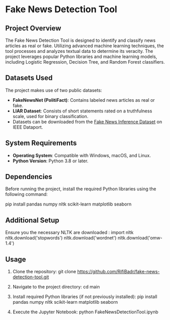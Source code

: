 # Fake News Detection Tool

## Project Overview
The Fake News Detection Tool is designed to identify and classify news articles as real or fake. Utilizing advanced machine learning techniques, the tool processes and analyzes textual data to determine its veracity. The project leverages popular Python libraries and machine learning models, including Logistic Regression, Decision Tree, and Random Forest classifiers.

## Datasets Used
The project makes use of two public datasets:
- **FakeNewsNet (PolitiFact)**: Contains labeled news articles as real or fake.
- **LIAR Dataset**: Consists of short statements rated on a truthfulness scale, used for binary classification.
- Datasets can be downloaded from the [Fake News Inference Dataset](https://ieee-dataport.org/open-access/fnid-fake-news-inference-dataset) on IEEE Dataport.

## System Requirements
- **Operating System**: Compatible with Windows, macOS, and Linux.
- **Python Version**: Python 3.8 or later.

## Dependencies
Before running the project, install the required Python libraries using the following command:

pip install pandas numpy nltk scikit-learn matplotlib seaborn

## Additional Setup
Ensure you the necessary NLTK are downloaded :
import nltk
nltk.download('stopwords')
nltk.download('wordnet')
nltk.download('omw-1.4')

## Usage

1. Clone the repository:
git clone https://github.com/RifiBadr/fake-news-detection-tool.git

2. Navigate to the project directory:
cd main

3. Install required Python libraries (if not previously installed):
pip install pandas numpy nltk scikit-learn matplotlib seaborn

4. Execute the Jupyter Notebook:
python FakeNewsDetectionTool.ipynb
```bash


